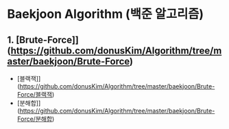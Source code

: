 # Baekjoon Algorithm (백준 알고리즘)

## 1. [Brute-Force]](https://github.com/donusKim/Algorithm/tree/master/baekjoon/Brute-Force)
 - [블랙잭]](https://github.com/donusKim/Algorithm/tree/master/baekjoon/Brute-Force/블랙잭)
 - [분해합]](https://github.com/donusKim/Algorithm/tree/master/baekjoon/Brute-Force/분해합) 
